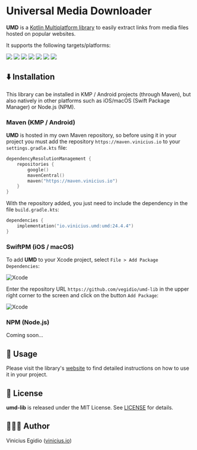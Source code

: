 # Universal Media Downloader

**UMD** is a [Kotlin Multiplatform library](https://github.com/Kotlin/multiplatform-library-template) to easily extract links from media files hosted on popular websites.

It supports the following targets/platforms:

![](https://img.shields.io/badge/JVM-7F52FF?&style=for-the-badge&logo=kotlin&logoColor=white) ![](https://img.shields.io/badge/Android-34A853?style=for-the-badge&logo=android&logoColor=white) ![](https://img.shields.io/badge/iOS-FFFFFF?style=for-the-badge&logo=apple&logoColor=black) ![](https://img.shields.io/badge/macOS-000000?style=for-the-badge&logo=macos&logoColor=white) ![](https://img.shields.io/badge/Linux-FCC624?style=for-the-badge&logo=linux&logoColor=black) ![](https://img.shields.io/badge/Windows-0078D4?style=for-the-badge&logo=windows&logoColor=white) ![](https://img.shields.io/badge/TypeScript-3178C6?style=for-the-badge&logo=typescript&logoColor=white)

## ⬇️ Installation

This library can be installed in KMP / Android projects (through Maven), but also natively in other platforms such as iOS/macOS (Swift Package Manager) or Node.js (NPM).

### Maven (KMP / Android)

**UMD** is hosted in my own Maven repository, so before using it in your project you must add the repository `https://maven.vinicius.io` to your `settings.gradle.kts` file:

```kotlin
dependencyResolutionManagement {
    repositories {
        google()
        mavenCentral()
        maven("https://maven.vinicius.io")
    }
}
```

With the repository added, you just need to include the dependency in the file `build.gradle.kts`:

```kotlin
dependencies {
    implementation("io.vinicius.umd:umd:24.4.4")
}
```

### SwiftPM (iOS / macOS)

To add **UMD** to your Xcode project, select `File > Add Package Dependencies`:

![Xcode](docs/images/spm1.avif)

Enter the repository URL `https://github.com/vegidio/umd-lib` in the upper right corner to the screen and click on the button `Add Package`:

![Xcode](docs/images/spm2.avif)

### NPM (Node.js)

Coming soon...

## 🤖 Usage

Please visit the library's [website](https://vegidio.github.io/umd-lib) to find detailed instructions on how to use it in your project.

## 📝 License

**umd-lib** is released under the MIT License. See [LICENSE](LICENSE) for details.

## 👨🏾‍💻 Author

Vinicius Egidio ([vinicius.io](http://vinicius.io))
